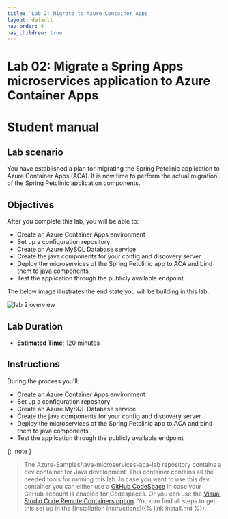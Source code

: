 ```yaml
---
title: 'Lab 2: Migrate to Azure Container Apps'
layout: default
nav_order: 4
has_children: true
---
```


# Lab 02: Migrate a Spring Apps microservices application to Azure Container Apps

# Student manual

## Lab scenario

You have established a plan for migrating the Spring Petclinic application to Azure Container Apps (ACA). It is now time to perform the actual migration of the Spring Petclinic application components.

## Objectives

After you complete this lab, you will be able to:

- Create an Azure Container Apps environment
- Set up a configuration repository
- Create an Azure MySQL Database service
- Create the java components for your config and discovery server
- Deploy the microservices of the Spring Petclinic app to ACA and bind them to java components
- Test the application through the publicly available endpoint

The below image illustrates the end state you will be building in this lab.

![lab 2 overview](../../images/lab2.drawio)

## Lab Duration

- **Estimated Time**: 120 minutes

## Instructions

During the process you'll:

- Create an Azure Container Apps environment
- Set up a configuration repository
- Create an Azure MySQL Database service
- Create the java components for your config and discovery server
- Deploy the microservices of the Spring Petclinic app to ACA and bind them to java components
- Test the application through the publicly available endpoint

{: .note }
> The Azure-Samples/java-microservices-aca-lab repository contains a dev container for Java development. This container contains all the needed tools for running this lab. In case you want to use this dev container you can either use a [GitHub CodeSpace](https://github.com/features/codespaces) in case your GitHub account is enabled for Codespaces. Or you can use the [Visual Studio Code Remote Containers option](https://code.visualstudio.com/docs/remote/containers). You can find all steps to get this set up in the [installation instructions]({% link install.md %}).
